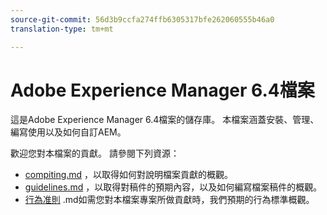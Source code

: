 ```yaml
---
source-git-commit: 56d3b9ccfa274ffb6305317bfe262060555b46a0
translation-type: tm+mt

---
```

# Adobe Experience Manager 6.4檔案

這是Adobe Experience Manager 6.4檔案的儲存庫。 本檔案涵蓋安裝、管理、編寫使用以及如何自訂AEM。

歡迎您對本檔案的貢獻。 請參閱下列資源：

* [compiting.md](contributing.md) ，以取得如何對說明檔案貢獻的概觀。
* [guidelines.md](guidelines.md) ，以取得對稿件的預期內容，以及如何編寫檔案稿件的概觀。
* [行為准則](code-of-conduct.md) .md如需您對本檔案專案所做貢獻時，我們預期的行為標準概觀。

